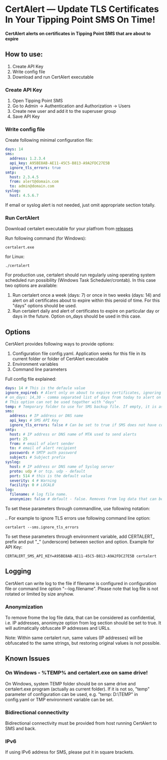 
# CertAlert — Update TLS Certificates In Your Tipping Point SMS On Time!

**CertAlert alerts on certificates in Tipping Point SMS that are about to expire**

## How to use:
1. Create API Key
2. Write config file
3. Download and run CertAlert executable

### Create API Key
1. Open Tipping Point SMS
2. Go to Admin -> Authentication and Authorization -> Users
3. Create new user and add it to the superuser group
4. Save API Key

### Write config file
Create following minimal configuration file:
```yaml
days: 14
sms:
  address: 1.2.3.4
  api_key: A95BE8AB-AE11-45C5-B813-A9A2FDC27E5B
  ignore_tls_errors: true
smtp:
  host: 2.3.4.5
  from: alert@domain.com
  to: admin@domain.com
syslog:
  host: 4.5.6.7
```
If email or syslog alert is not needed, just omit appropriate section totally.

### Run CertAlert

Download certalert executable for your platfrom from  [releases](https://github.com/mpkondrashin/certalert/releases/latest)

Run following command (for Windows):
```commandline
certalert.exe
```
for Linux:
```commandline
./certalert
```

For production use, certalert should run regularly using operating system scheduled run possibility (Windows Task Scheduler/crontab). In this case two options are available:
1. Run certalert once a week (days: 7) or once in two weeks (days: 14) and alert on all certificates about to expire within this peroid of time. For this "days" options should be used.
1. Run certalert daily and alert of certificates to expire on particular day or days in the future. Option on_days should be used in this case.

## Options

CertAlert provides following ways to provide options:
1. Configuration file config.yaml. Application seeks for this file in its current folder or folder of CertAlert executable
2. Environment variables
3. Command line parameters

Full config file explained:
```yaml
days: 14 # This is the defaule value
ignore_expired: # Alert only on about to expire certificates, ignoring already expired. Default value: false
# on_days: 14,30 - comma separated list of days from today to alert on certificates expiering on these dates.
# This option can not be used togather with "days"
temp: # Temporary folder to use for SMS backup file. If empty, it is assumed to be system temporary folder
sms:
  address: # IP address or DNS name
  api_key: # SMS API Key
  ignore_tls_errors: false # Can be set to true if SMS does not have correct certificate
smtp:
  host: # IP address or DNS name of MTA used to send alerts
  port: 25
  from: # email of alert sender
  to: # email of alert recipient
  password: # SMTP auth password
  subject: # Subject prefix
syslog:
  host: # IP address or DNS name of Syslog server
  proto: udp # or tcp. udp - default
  port: 514 # this is the default value
  severity: 4 # Warning
  facility: 0 # LOCAL0
log:
  filename: # log file name.
  anonymize: false # default - false. Removes from log data that can be considered as confidential (IP addresses).
```

To set these parameters through commandline, use following notation: <section>.<parameter>. For example to ignore TLS errors use following command line option:
```commandline 
certalert --sms.ignore_tls_errors
```

To set these parameters through environment variable, add CERTALERT_ prefix and put "_" (underscore) between section and option. Example for API Key:
```commandline
CERTALERT_SMS_API_KEY=A95BE8AB-AE11-45C5-B813-A9A2FDC27E5B certalert
```

## Logging

CertAlert can write log to the file if filename is configured in configuration file or command line option "--log.filename".
Please note that log file is not rotated or limited by size anyhow.

### Anonymization

To remove frome the log file data, that can be considered as confidential, i.e. IP addresses, anonimyze option from log section should be set to true. It will autimatically obfuscate IP addresses and URLs.

Note: Within same certalert run, same values (IP addresses) will be obfuscated to the same strings, but restoring original values is not possible.

## Known Issues

### On Windows - %TEMP% and certalert.exe on same drive!
On Windows, system TEMP folder should be on same drive and certalert.exe program (actually as current folder). If it is not so, "temp" parameter of configuration can be used, e.g. "temp: D:\TEMP" in config.yaml or TMP environment variable can be set.

### Bidirectional connectivity
Bidirectional connectivity must be provided from host running CertAlert to SMS and back.

### IPv6
If using IPv6 address for SMS, please put it in square brackets.